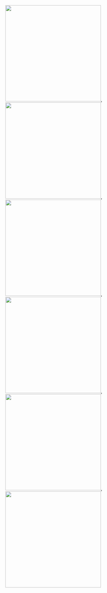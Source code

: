 <img src="https://user-images.githubusercontent.com/106425118/173779936-cd9fabad-2bff-42bd-80a9-15cae3b948f9.png" width="300">, <img src="https://user-images.githubusercontent.com/106425118/173781287-5b0d46ff-9ab6-46b4-bfd0-59a9d1882b9a.png" width="300">, <img src="https://user-images.githubusercontent.com/106425118/173782228-ca7676e0-f6fe-4ca4-a8f2-a3d3f361cc54.png" width="300">, <img src="https://user-images.githubusercontent.com/106425118/173781726-c5f2338b-e2fb-4320-903c-201f4550c128.png" width="300">, <img src="https://user-images.githubusercontent.com/106425118/173782620-b1bde6e8-907c-490c-b9a7-42b04908303e.png" width="300">, <img src="https://user-images.githubusercontent.com/106425118/173782764-b53f3d34-d7e2-4f16-bd6b-81ad7f813238.png" width="300">




